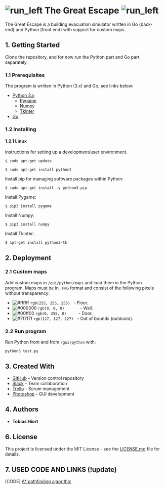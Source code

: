 # ![run_left](http://i.imgur.com/qT9yxGX.png) The Great Escape ![run_left](http://i.imgur.com/ttqg197.png)
The Great Escape is a building evacuation simulator written in Go (back-end) and Python (front end) with support for custom maps.

## 1. Getting Started
Clone the repository, and for now run the Python part and Go part separately.

### 1.1 Prerequisites
The program is written in Python (3.x) and Go, see links below:
* [Python 3.x](https://www.python.org/downloads/)
    * [Pygame](https://www.pygame.org/wiki/GettingStarted#PygameInstallation)
    * [Numpy](https://www.scipy.org/scipylib/building/index.html#building)
    * [Tkinter](https://wiki.python.org/moin/TkInter)
* [Go](https://golang.org/)

### 1.2 Installing

#### 1.2.1  Linux
Instructions for setting up a development/user environment.

```
$ sudo apt-get update
```
```
$ sudo apt-get install python3
```
Install pip for managing software packages within Python:
```
$ sudo apt-get install -y python3-pip
```
Install Pygame:
```
$ pip3 install pygame
```
Install Numpy:
```
$ pip3 install numpy
```
Install Tkinter:
```
$ apt-get install python3-tk
```
## 2. Deployment
### 2.1 Custom maps
Add custom maps in `/gui/python/maps` and load them in the Python program. Maps must be in `.PNG` format and consist of the following pixels without transparency:
- ![#ffffff](https://placehold.it/15/ffffff/000000?text=+) `rgb(255, 255, 255)` &nbsp;&nbsp;- Floor.
- ![#000000](https://placehold.it/15/000000/000000?text=+) `rgb(0, 0, 0)` &nbsp;&nbsp;&nbsp;&nbsp;&nbsp;&nbsp;&nbsp;&nbsp;&nbsp;&nbsp;&nbsp; - Wall.
- ![#00ff00](https://placehold.it/15/00ff00/000000?text=+) `rgb(0, 255, 0)` &nbsp;&nbsp;&nbsp;&nbsp;&nbsp;&nbsp;&nbsp;&nbsp; - Door.
- ![#7f7f7f](https://placehold.it/15/7f7f7f/000000?text=+) `rgb(127, 127, 127)` &nbsp;&nbsp;- Out of bounds (outdoors).

### 2.2 Run program
Run Python front end from `/gui/python` with:
```
python3 test.py
```

## 3. Created With
* [GitHub](https://github.com/) - Version control repository
* [Slack](https://slack.com/) - Team collaboration
* [Trello](https://trello.com/) - Scrum management
* [Photoshop](http://www.adobe.com/products/photoshop.html) - GUI development

## 4. Authors
* **Tobias Hiort**

## 6. License
This project is licensed under the MIT License - see the [LICENSE.md](LICENSE.md) file for details.

## 7. USED CODE AND LINKS (!update)
[CODE] [A* pathfinding algorithm](http://code.activestate.com/recipes/578919-python-a-pathfinding-with-binary-heap/)
